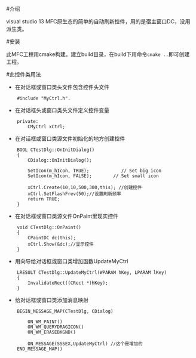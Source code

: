 #介绍

visual studio 13 MFC原生态的简单的自动刷新控件，用的是宿主窗口DC，没用派生类。

#安装


此MFC工程用cmake构建。建立build目录，在build下用命令`cmake ..`即可创建工程。


#此控件类用法

- 在对话框或窗口类头文件包含控件头文件

```
    #include "MyCtrl.h".
```

- 在对话框头或窗口类头文件定义控件变量

```
    private:
        CMyCtrl xCtrl;
```

- 在对话框或窗口类源文件初始化的地方创建控件

```
    BOOL CTestDlg::OnInitDialog()
    {
        CDialog::OnInitDialog();

        SetIcon(m_hIcon, TRUE);            // Set big icon
        SetIcon(m_hIcon, FALSE);        // Set small icon

        xCtrl.Create(10,10,500,300,this); //创建控件
        xCtrl.SetFlashFrev(50);//设置刷新频率
        return TRUE;
    }
```

- 在对话框或窗口类源文件OnPaint里现实控件

```
    void CTestDlg::OnPaint()
    {
        CPaintDC dc(this);
        xCtrl.Show(&dc);//显示控件
    }
```

- 用向导给对话框或窗口类增加函数UpdateMyCtrl

```
    LRESULT CTestDlg::UpdateMyCtrl(WPARAM hKey, LPARAM lKey)
    {
        InvalidateRect((CRect *)hKey);
    }
```

- 给对话框或窗口类添加消息映射

```
    BEGIN_MESSAGE_MAP(CTestDlg, CDialog)

        ON_WM_PAINT()
        ON_WM_QUERYDRAGICON()
        ON_WM_ERASEBKGND()

        ON_MESSAGE(SSSEX,UpdateMyCtrl) //这个是增加的
    END_MESSAGE_MAP()
```
